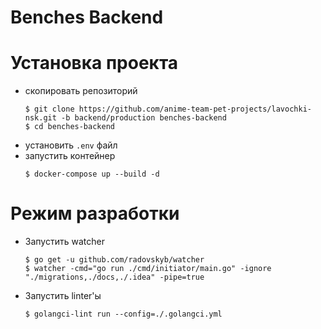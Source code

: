 # Benches Backend

# Установка проекта

- скопировать репозиторий
    ```console
    $ git clone https://github.com/anime-team-pet-projects/lavochki-nsk.git -b backend/production benches-backend
    $ cd benches-backend
    ```
- установить `.env` файл
- запустить контейнер
    ```console
    $ docker-compose up --build -d
    ```

# Режим разработки
- Запустить watcher
  ```console
  $ go get -u github.com/radovskyb/watcher
  $ watcher -cmd="go run ./cmd/initiator/main.go" -ignore "./migrations,./docs,./.idea" -pipe=true
  ```
- Запустить linter'ы
  ```console
  $ golangci-lint run --config=./.golangci.yml
  ```
